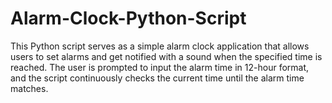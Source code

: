 # Alarm-Clock-Python-Script
This Python script serves as a simple alarm clock application that allows users to set alarms and get notified with a sound when the specified time is reached. The user is prompted to input the alarm time in 12-hour format, and the script continuously checks the current time until the alarm time matches.
